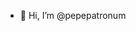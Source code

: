 - 👋 Hi, I’m @pepepatronum


<!---
pepepatronum/pepepatronum is a ✨ special ✨ repository because its `README.md` (this file) appears on your GitHub profile.
You can click the Preview link to take a look at your changes.
--->

